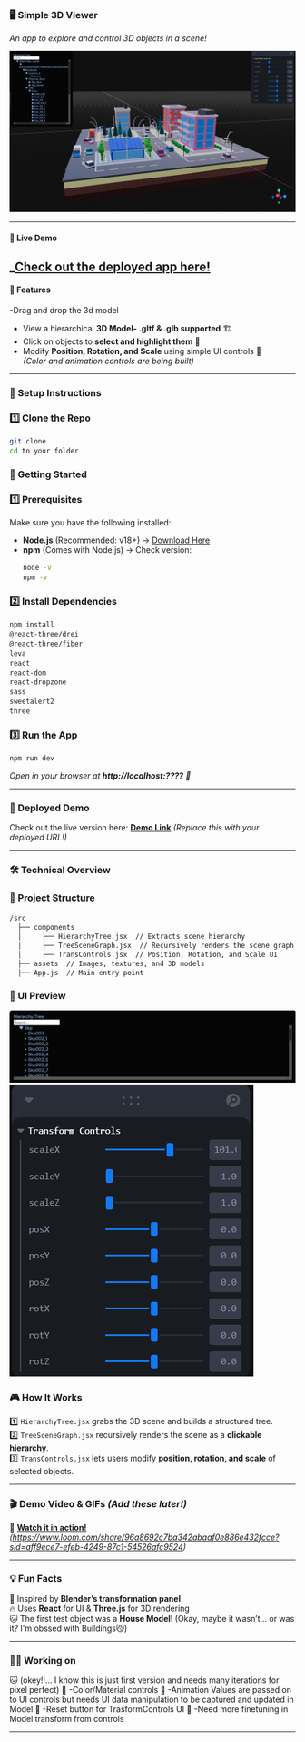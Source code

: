 ### **🖥️ Simple 3D Viewer**  
_An app to explore and control 3D objects in a scene!_

![App Preview](./src/assets/images/App-ScreenShot.png)

---
#### 🔗 Live Demo  
_[Check out the deployed app here!](https://threejs-editor-app.vercel.app/)
---

#### **📌 Features**  
-Drag and drop the 3d model
- View a hierarchical **3D Model- .gltf & .glb supported** 🏗️  
- Click on objects to **select and highlight them** 🔦  
- Modify **Position, Rotation, and Scale** using simple UI controls 🎰  
  _(Color and animation controls are being built)_

---

### **🚀 Setup Instructions**  
### **1️⃣ Clone the Repo**  
```bash
git clone 
cd to your folder
```

### 🚀 Getting Started  

### **1️⃣ Prerequisites**  
Make sure you have the following installed:  
- **Node.js** (Recommended: v18+) → [Download Here](https://nodejs.org/)  
- **npm** (Comes with Node.js) → Check version:  
  ```sh
  node -v
  npm -v


### **2️⃣ Install Dependencies**  
```bash
npm install
@react-three/drei
@react-three/fiber
leva
react
react-dom
react-dropzone
sass
sweetalert2
three
```

### **3️⃣ Run the App**  
```bash
npm run dev 
```
_Open in your browser at **http://localhost:????** 🎉_

---

### **🔗 Deployed Demo**  
Check out the live version here: **[Demo Link](https://your-demo-link.com)** *(Replace this with your deployed URL!)*  

---

### **🛠️ Technical Overview**  
### **📂 Project Structure**  
```
/src
  ├── components
  │     ├── HierarchyTree.jsx  // Extracts scene hierarchy
  │     ├── TreeSceneGraph.jsx  // Recursively renders the scene graph
  │     ├── TransControls.jsx  // Position, Rotation, and Scale UI
  ├── assets  // Images, textures, and 3D models
  ├── App.js  // Main entry point
```
### **📂 UI Preview** 
![Hierarchy Tree](./src/assets/images/HierarchyTree.png)
![Transform controls](./src/assets/images/TransFormControls.png)

### **🎮 How It Works**  
1️⃣ `HierarchyTree.jsx` grabs the 3D scene and builds a structured tree.  
2️⃣ `TreeSceneGraph.jsx` recursively renders the scene as a **clickable hierarchy**.  
3️⃣ `TransControls.jsx` lets users modify **position, rotation, and scale** of selected objects.  

---

### **🎬 Demo Video & GIFs** *(Add these later!)*  
🚀 **[Watch it in action!](#)** *(https://www.loom.com/share/96a8692c7ba342abaaf0e886e432fcce?sid=aff9ece7-efeb-4249-87c1-54526afc9524)*  

---

### **💡 Fun Facts**  
🎨 Inspired by **Blender’s transformation panel**  
🔥 Uses **React** for UI & **Three.js** for 3D rendering  
🐱 The first test object was a **House Model**! (Okay, maybe it wasn’t... or was it? I'm obssed with Buildings😼)  

---

### **👨‍💻 Working on**
🐱   (okey!!... I know this is just first version and needs many iterations for pixel perfect)
🚀  -Color/Material controls
🚀  -Animation Values are passed on to UI controls but needs UI data manipulation to be captured and updated in Model
🚀  -Reset button for TrasformControls UI
🚀  -Need more finetuning in Model transform from controls

---

